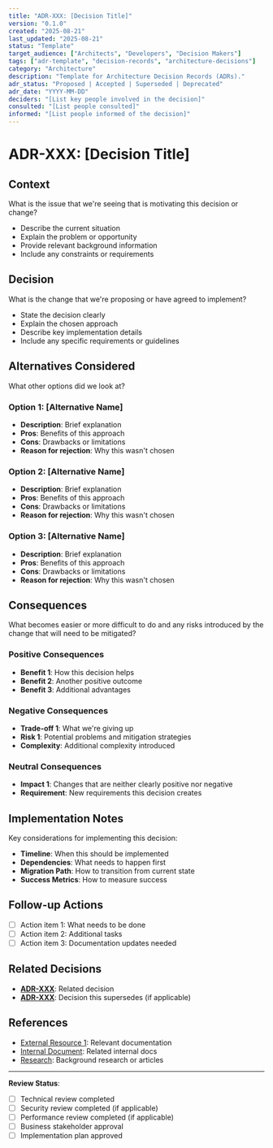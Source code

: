 ```yaml
---
title: "ADR-XXX: [Decision Title]"
version: "0.1.0"
created: "2025-08-21"
last_updated: "2025-08-21"
status: "Template"
target_audience: ["Architects", "Developers", "Decision Makers"]
tags: ["adr-template", "decision-records", "architecture-decisions"]
category: "Architecture"
description: "Template for Architecture Decision Records (ADRs)."
adr_status: "Proposed | Accepted | Superseded | Deprecated"
adr_date: "YYYY-MM-DD"
deciders: "[List key people involved in the decision]"
consulted: "[List people consulted]"
informed: "[List people informed of the decision]"
---
```


# ADR-XXX: [Decision Title]

## Context

What is the issue that we're seeing that is motivating this decision or change?

- Describe the current situation
- Explain the problem or opportunity
- Provide relevant background information
- Include any constraints or requirements

## Decision

What is the change that we're proposing or have agreed to implement?

- State the decision clearly
- Explain the chosen approach
- Describe key implementation details
- Include any specific requirements or guidelines

## Alternatives Considered

What other options did we look at?

### Option 1: [Alternative Name]
- **Description**: Brief explanation
- **Pros**: Benefits of this approach
- **Cons**: Drawbacks or limitations
- **Reason for rejection**: Why this wasn't chosen

### Option 2: [Alternative Name]
- **Description**: Brief explanation
- **Pros**: Benefits of this approach
- **Cons**: Drawbacks or limitations
- **Reason for rejection**: Why this wasn't chosen

### Option 3: [Alternative Name]
- **Description**: Brief explanation
- **Pros**: Benefits of this approach
- **Cons**: Drawbacks or limitations
- **Reason for rejection**: Why this wasn't chosen

## Consequences

What becomes easier or more difficult to do and any risks introduced by the change that will need to be mitigated?

### Positive Consequences
- **Benefit 1**: How this decision helps
- **Benefit 2**: Another positive outcome
- **Benefit 3**: Additional advantages

### Negative Consequences
- **Trade-off 1**: What we're giving up
- **Risk 1**: Potential problems and mitigation strategies
- **Complexity**: Additional complexity introduced

### Neutral Consequences
- **Impact 1**: Changes that are neither clearly positive nor negative
- **Requirement**: New requirements this decision creates

## Implementation Notes

Key considerations for implementing this decision:

- **Timeline**: When this should be implemented
- **Dependencies**: What needs to happen first
- **Migration Path**: How to transition from current state
- **Success Metrics**: How to measure success

## Follow-up Actions

- [ ] Action item 1: What needs to be done
- [ ] Action item 2: Additional tasks
- [ ] Action item 3: Documentation updates needed

## Related Decisions

- **[ADR-XXX](./XXX-related-decision.md)**: Related decision
- **[ADR-XXX](./XXX-superseded-decision.md)**: Decision this supersedes (if applicable)

## References

- [External Resource 1](https://example.com): Relevant documentation
- [Internal Document](../system-overview.md): Related internal docs
- [Research](https://example.com): Background research or articles

---

**Review Status**:
- [ ] Technical review completed
- [ ] Security review completed (if applicable)
- [ ] Performance review completed (if applicable)
- [ ] Business stakeholder approval
- [ ] Implementation plan approved